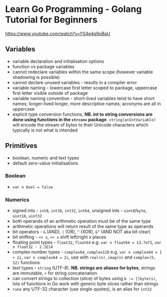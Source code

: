 # Learn Go Programming - Golang Tutorial for Beginners
https://www.youtube.com/watch?v=YS4e4q9oBaU

## Variables
- variable declaration and initialisation options
- function vs package variables
- cannot redeclare variables within the same scope (however variable shadowing is possible)
- cannot declare unused variables - results in a compiler error
- variable naming - lowercase first letter scoped to package, uppercase first letter visible outside of package
- variable naming convention - short-lived variables tend to have short names; longer-lived longer, more descriptive names; acronyms are all in uppercase
- explicit type conversion functions, **NB. int to string conversions are done using functions in the `strconv` package**. `string(anIntVariable)` will encode the stream of bytes to their Unicode characters which typically is not what is intended

## Primitives
- boolean, numeric and text types
- default zero-value initialisations
### Boolean
- `var n bool = false`
### Numerics
- signed ints - `int8`, `int16`, `int32`, `int64`, unsigned ints - `uint8`/`byte`, `uint16`, `uint32`
- both operands of an arithmetic operation must be of the same type
- arithmetic operations will return result of the same type as operands
- bit operators - `&` (AND), `|` (OR), `^` (XOR), `&^` (AND NOT aka bit clear)
- bit shifting - `<< x`, `>> x` shift left/right x places
- floating point types - `float32`, `float64` e.g. `var n float64 = 13.7e72`, `var n float32 - 2.1E14`
- complex number types - `complex64`, `complex128` e.g. `var n complex64 = 1 + 2i`, `var n complex64 = 2i`, use with `real(n)`, `imag(n)` and `complex(5, 12)` functions
- text types - `string` (UTF-8). **NB. strings are aliases for bytes**, strings are immutable, `+` for string concatenation
- can convert strings to collection (slice) of bytes using `b := []byte(s)`, lots of functions in Go work with generic byte slices rather than strings
- `rune` any UTF-32 character (use single-quotes), is an alias for `int32`













